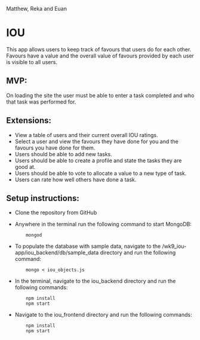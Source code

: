 Matthew, Reka and Euan

# IOU

This app allows users to keep track of favours that users do for each other. Favours have a value and the overall value of favours provided by each user is visible to all users.

## MVP:

On loading the site the user must be able to enter a task completed and who that task was performed for.

## Extensions:

- View a table of users and their current overall IOU ratings.
- Select a user and view the favours they have done for you and the favours you have done for them.
- Users should be able to add new tasks.
- Users should be able to create a profile and state the tasks they are good at.
- Users should be able to vote to allocate a value to a new type of task.
- Users can rate how well others have done a task.


## Setup instructions:
- Clone the repository from GitHub
- Anywhere in the terminal run the following command to start MongoDB:

          mongod

- To populate the database with sample data, navigate to the /wk9_iou-app/iou_backend/db/sample_data directory and run the following command:

          mongo < iou_objects.js

- In the terminal, navigate to the iou_backend directory and run the following commands:

          npm install
          npm start

- Navigate to the iou_frontend directory and run the following commands:

          npm install
          npm start
